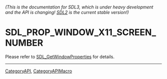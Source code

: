 ###### (This is the documentation for SDL3, which is under heavy development and the API is changing! [SDL2](https://wiki.libsdl.org/SDL2/) is the current stable version!)
# SDL_PROP_WINDOW_X11_SCREEN_NUMBER

Please refer to [SDL_GetWindowProperties](SDL_GetWindowProperties) for details.

----
[CategoryAPI](CategoryAPI), [CategoryAPIMacro](CategoryAPIMacro)


